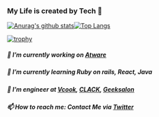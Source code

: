 ### My Life is created by Tech 👋

[![Anurag's github stats](https://github-readme-stats.vercel.app/api?username=kazuhitonakayama&count_private=true&show_icons=true&theme=tokyonight)](https://github.com/anuraghazra/github-readme-stats)[![Top Langs](https://github-readme-stats.vercel.app/api/top-langs/?username=kazuhitonakayama&theme=tokyonight)](https://github.com/anuraghazra/github-readme-stats)

[![trophy](https://github-profile-trophy.vercel.app/?username=kazuhitonakayama)](https://github.com/ryo-ma/github-profile-trophy)
##### 🔭 I’m currently working on [Atware](https://www.atware.co.jp/)
##### 🌱 I’m currently learning Ruby on rails, React, Java
#####  👯 I’m engineer at [Vcook](https://vcook.jp/), [CLACK](https://clack.ne.jp/), [Geeksalon](https://geek-salon.com/)
#####  📫 How to reach me: Contact Me via [Twitter](https://twitter.com/facultyoflaw11)
